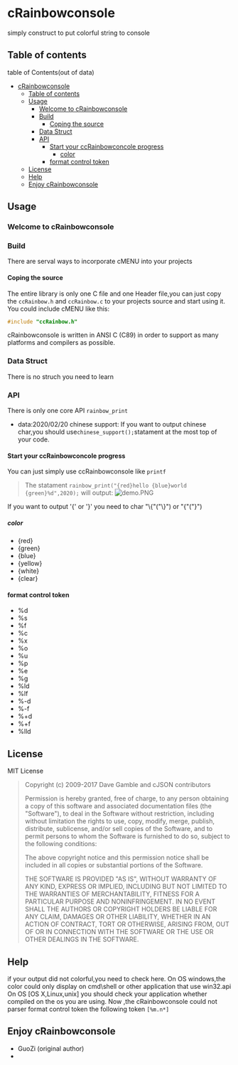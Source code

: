 # cRainbowconsole

simply construct to put colorful string to console

## Table of contents
table of Contents(out of data)
- [cRainbowconsole](#crainbowconsole)
  - [Table of contents](#table-of-contents)
  - [Usage](#usage)
    - [Welcome to cRainbowconsole](#welcome-to-crainbowconsole)
    - [Build](#build)
      - [Coping the source](#coping-the-source)
    - [Data Struct](#data-struct)
    - [API](#api)
      - [Start your ccRainbowconcole progress](#start-your-ccrainbowconcole-progress)
        - [color](#color)
      - [format control token](#format-control-token)
  - [License](#license)
  - [Help](#help)
  - [Enjoy cRainbowconsole](#enjoy-crainbowconsole)
## Usage

### Welcome to cRainbowconsole

### Build
There are serval ways to incorporate cMENU into your projects

#### Coping the source
The entire library is only one C file and one Header file,you can just copy the `ccRainbow.h` and `ccRainbow.c` to your projects source and start using it.
You could include cMENU like this:
``` c
#include "ccRainbow.h"
```

cRainbowconsole is written in ANSI C (C89) in order to support as many platforms and compilers as possible.

### Data Struct
There is no struch you need to learn
### API
There is only one core API `rainbow_print`
* data:2020/02/20 chinese support: If you want to output chinese char,you should use`chinese_support();`statament at the most top of your code.

#### Start your ccRainbowconcole progress
You can just simply use ccRainbowconsole like `printf`
> The statament `rainbow_print("{red}hello {blue}world {green}%d",2020);` will output:
> ![demo.PNG](https://i.loli.net/2020/02/20/ruRc2hdLQWsV56b.png)

If you want to output '{' or '}'  you need to char "\\{"("\\}") or "\{"("\}")

##### color
- {red}
- {green}
- {blue}
- {yellow}
- {white}
- {clear}

#### format control token
- %d
- %s
- %f
- %c
- %x
- %o
- %u
- %p
- %e
- %g
- %ld
- %lf
- %-d
- %-f
- %+d
- %+f
- %lld
## License

MIT License

>  Copyright (c) 2009-2017 Dave Gamble and cJSON contributors
>
>  Permission is hereby granted, free of charge, to any person obtaining a copy
>  of this software and associated documentation files (the "Software"), to deal
>  in the Software without restriction, including without limitation the rights
>  to use, copy, modify, merge, publish, distribute, sublicense, and/or sell
>  copies of the Software, and to permit persons to whom the Software is
>  furnished to do so, subject to the following conditions:
>
>  The above copyright notice and this permission notice shall be included in
>  all copies or substantial portions of the Software.
>
>  THE SOFTWARE IS PROVIDED "AS IS", WITHOUT WARRANTY OF ANY KIND, EXPRESS OR
>  IMPLIED, INCLUDING BUT NOT LIMITED TO THE WARRANTIES OF MERCHANTABILITY,
>  FITNESS FOR A PARTICULAR PURPOSE AND NONINFRINGEMENT. IN NO EVENT SHALL THE
>  AUTHORS OR COPYRIGHT HOLDERS BE LIABLE FOR ANY CLAIM, DAMAGES OR OTHER
>  LIABILITY, WHETHER IN AN ACTION OF CONTRACT, TORT OR OTHERWISE, ARISING FROM,
>  OUT OF OR IN CONNECTION WITH THE SOFTWARE OR THE USE OR OTHER DEALINGS IN
>  THE SOFTWARE.

## Help
if your output did not colorful,you need to check here.
On OS windows,the color could only display on cmd\shell or other application that use win32.api
On OS [OS X,Linux,unix] you should check your application whether compiled on the os you are using.
Now ,the cRainbowconsole could not parser format control token the following token `[%m.n*]`
## Enjoy cRainbowconsole
- GuoZi (original author)
- 